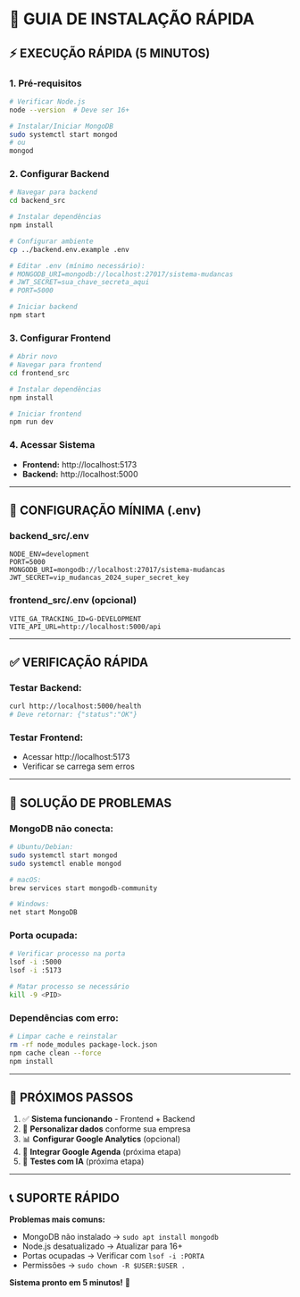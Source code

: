 # 🚀 GUIA DE INSTALAÇÃO RÁPIDA

## ⚡ **EXECUÇÃO RÁPIDA (5 MINUTOS)**

### **1. Pré-requisitos**
```bash
# Verificar Node.js
node --version  # Deve ser 16+

# Instalar/Iniciar MongoDB
sudo systemctl start mongod
# ou
mongod
```

### **2. Configurar Backend**
```bash
# Navegar para backend
cd backend_src

# Instalar dependências
npm install

# Configurar ambiente
cp ../backend.env.example .env

# Editar .env (mínimo necessário):
# MONGODB_URI=mongodb://localhost:27017/sistema-mudancas
# JWT_SECRET=sua_chave_secreta_aqui
# PORT=5000

# Iniciar backend
npm start
```

### **3. Configurar Frontend**
```bash
# Abrir novo 
# Navegar para frontend
cd frontend_src

# Instalar dependências
npm install

# Iniciar frontend
npm run dev
```

### **4. Acessar Sistema**
- **Frontend:** http://localhost:5173
- **Backend:** http://localhost:5000

---

## 🔧 **CONFIGURAÇÃO MÍNIMA (.env)**

### **backend_src/.env**
```env
NODE_ENV=development
PORT=5000
MONGODB_URI=mongodb://localhost:27017/sistema-mudancas
JWT_SECRET=vip_mudancas_2024_super_secret_key
```

### **frontend_src/.env (opcional)**
```env
VITE_GA_TRACKING_ID=G-DEVELOPMENT
VITE_API_URL=http://localhost:5000/api
```

---

## ✅ **VERIFICAÇÃO RÁPIDA**

### **Testar Backend:**
```bash
curl http://localhost:5000/health
# Deve retornar: {"status":"OK"}
```

### **Testar Frontend:**
- Acessar http://localhost:5173
- Verificar se carrega sem erros

---

## 🚨 **SOLUÇÃO DE PROBLEMAS**

### **MongoDB não conecta:**
```bash
# Ubuntu/Debian:
sudo systemctl start mongod
sudo systemctl enable mongod

# macOS:
brew services start mongodb-community

# Windows:
net start MongoDB
```

### **Porta ocupada:**
```bash
# Verificar processo na porta
lsof -i :5000
lsof -i :5173

# Matar processo se necessário
kill -9 <PID>
```

### **Dependências com erro:**
```bash
# Limpar cache e reinstalar
rm -rf node_modules package-lock.json
npm cache clean --force
npm install
```

---

## 🎯 **PRÓXIMOS PASSOS**

1. ✅ **Sistema funcionando** - Frontend + Backend
2. 🔧 **Personalizar dados** conforme sua empresa
3. 📊 **Configurar Google Analytics** (opcional)
4. 📅 **Integrar Google Agenda** (próxima etapa)
5. 🤖 **Testes com IA** (próxima etapa)

---

## 📞 **SUPORTE RÁPIDO**

**Problemas mais comuns:**
- MongoDB não instalado → `sudo apt install mongodb`
- Node.js desatualizado → Atualizar para 16+
- Portas ocupadas → Verificar com `lsof -i :PORTA`
- Permissões → `sudo chown -R $USER:$USER .`

**Sistema pronto em 5 minutos!** 🚀

